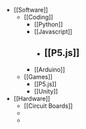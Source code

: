 - [[Software]]
	- [[Coding]]
		- [[Python]]
		- [[Javascript]]
			- [[P5.js]]
				-
		- [[Arduino]]
	- [[Games]]
		- [[P5.js]]
		- [[Unity]]
- [[Hardware]]
	- [[Circuit Boards]]
	-
	-